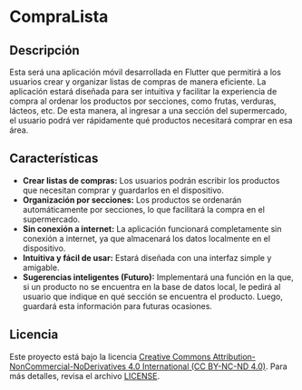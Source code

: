 # CompraLista

## Descripción

Esta será una aplicación móvil desarrollada en Flutter que permitirá a los usuarios crear y organizar listas de compras de manera eficiente. La aplicación estará diseñada para ser intuitiva y facilitar la experiencia de compra al ordenar los productos por secciones, como frutas, verduras, lácteos, etc. De esta manera, al ingresar a una sección del supermercado, el usuario podrá ver rápidamente qué productos necesitará comprar en esa área.

## Características

- **Crear listas de compras:** Los usuarios podrán escribir los productos que necesitan comprar y guardarlos en el dispositivo.
- **Organización por secciones:** Los productos se ordenarán automáticamente por secciones, lo que facilitará la compra en el supermercado.
- **Sin conexión a internet:** La aplicación funcionará completamente sin conexión a internet, ya que almacenará los datos localmente en el dispositivo.
- **Intuitiva y fácil de usar:** Estará diseñada con una interfaz simple y amigable.
- **Sugerencias inteligentes (Futuro):** Implementará una función en la que, si un producto no se encuentra en la base de datos local, le pedirá al usuario que indique en qué sección se encuentra el producto. Luego, guardará esta información para futuras ocasiones.

## Licencia

Este proyecto está bajo la licencia [Creative Commons Attribution-NonCommercial-NoDerivatives 4.0 International (CC BY-NC-ND 4.0)](https://creativecommons.org/licenses/by-nc-nd/4.0/). Para más detalles, revisa el archivo [LICENSE](./LICENSE).

